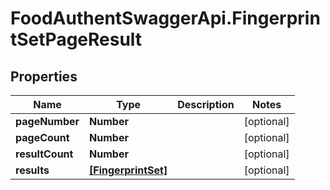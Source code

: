 # FoodAuthentSwaggerApi.FingerprintSetPageResult

## Properties
Name | Type | Description | Notes
------------ | ------------- | ------------- | -------------
**pageNumber** | **Number** |  | [optional] 
**pageCount** | **Number** |  | [optional] 
**resultCount** | **Number** |  | [optional] 
**results** | [**[FingerprintSet]**](FingerprintSet.md) |  | [optional] 


